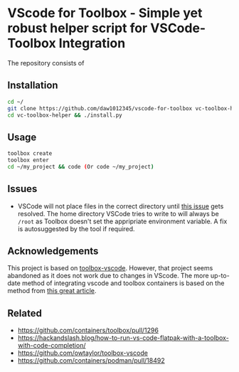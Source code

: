 # VScode for Toolbox - Simple yet robust helper script for VSCode-Toolbox Integration

The repository consists of 

## Installation

```bash
cd ~/
git clone https://github.com/daw1012345/vscode-for-toolbox vc-toolbox-helper
cd vc-toolbox-helper && ./install.py

```

## Usage

```bash
toolbox create
toolbox enter
cd ~/my_project && code (Or code ~/my_project)
```

## Issues
- VSCode will not place files in the correct directory until [this issue](https://github.com/containers/toolbox/pull/1296) gets resolved. The home directory VSCode tries to write to will always be `/root` as Toolbox doesn't set the appripriate environment variable. A fix is autosuggested by the tool if required.

## Acknowledgements 
This project is based on [toolbox-vscode](https://github.com/owtaylor/toolbox-vscode). However, that project seems abandoned as it does not work due to changes in VScode.
The more up-to-date method of integrating vscode and toolbox containers is based on the method from [this great article](https://hackandslash.blog/how-to-run-vs-code-flatpak-with-a-toolbox-with-code-completion/).

## Related
- https://github.com/containers/toolbox/pull/1296
- https://hackandslash.blog/how-to-run-vs-code-flatpak-with-a-toolbox-with-code-completion/
- https://github.com/owtaylor/toolbox-vscode
- https://github.com/containers/podman/pull/18492

